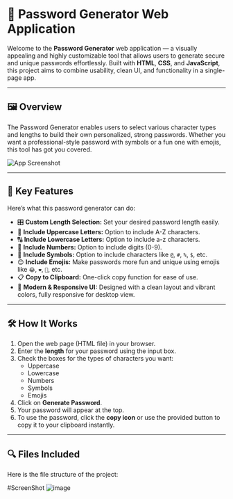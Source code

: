 # 🔐 Password Generator Web Application

Welcome to the **Password Generator** web application — a visually appealing and highly customizable tool that allows users to generate secure and unique passwords effortlessly. Built with **HTML**, **CSS**, and **JavaScript**, this project aims to combine usability, clean UI, and functionality in a single-page app.

---

## 🖼️ Overview

The Password Generator enables users to select various character types and lengths to build their own personalized, strong passwords. Whether you want a professional-style password with symbols or a fun one with emojis, this tool has got you covered.

![App Screenshot](./image.png)

---

## 🧠 Key Features

Here’s what this password generator can do:

- 🎛️ **Custom Length Selection:** Set your desired password length easily.
- 🔡 **Include Uppercase Letters:** Option to include A-Z characters.
- 🔠 **Include Lowercase Letters:** Option to include a-z characters.
- 🔢 **Include Numbers:** Option to include digits (0-9).
- 🔣 **Include Symbols:** Option to include characters like `@`, `#`, `%`, `$`, etc.
- 😊 **Include Emojis:** Make passwords more fun and unique using emojis like `😂`, `❤️`, `🤘`, etc.
- 📋 **Copy to Clipboard:** One-click copy function for ease of use.
- 💜 **Modern & Responsive UI:** Designed with a clean layout and vibrant colors, fully responsive for desktop view.

---

## 🛠️ How It Works

1. Open the web page (HTML file) in your browser.
2. Enter the **length** for your password using the input box.
3. Check the boxes for the types of characters you want:
   - Uppercase
   - Lowercase
   - Numbers
   - Symbols
   - Emojis
4. Click on **Generate Password**.
5. Your password will appear at the top.
6. To use the password, click the **copy icon** or use the provided button to copy it to your clipboard instantly.

---

## 🔍 Files Included

Here is the file structure of the project:

#ScreenShot
![image](https://github.com/user-attachments/assets/6054c556-2805-4919-85bf-b7bfcc0f2710)
